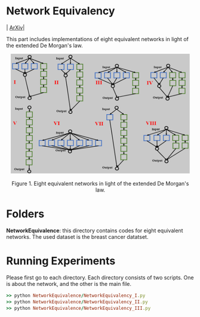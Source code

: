 # Network Equivalency
| [ArXiv](https://arxiv.org/abs/2002.02515)|

This part includes implementations of eight equivalent networks in light of the extended De Morgan's law.

<p align="center">
  <img width="480" src="https://github.com/FengleiFan/Duality/blob/master/equivalent_networks.png">
</p>

<p align="center">
  Figure 1. Eight equivalent networks in light of the extended De Morgan's law.
</p>


# Folders 
**NetworkEquivalence**: this directory contains codes for eight equivalent networks. The used dataset is the breast cancer datatset.<br/>


# Running Experiments

Please first go to each directory. Each directory consists of two scripts. One is about the network, and the other is the main file.  

```ruby
>> python NetworkEquivalence/NetworkEquivalency_I.py    
>> python NetworkEquivalence/NetworkEquivalency_II.py 
>> python NetworkEquivalence/NetworkEquivalency_III.py 
```

